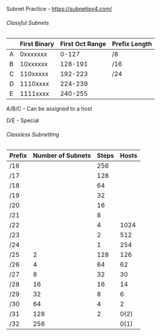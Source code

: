 Subnet Practice - https://subnetipv4.com/
###### Classful Subnets

|     | First Binary | First Oct Range | Prefix Length |
| --- | ------------ | --------------- | ------------- |
| A   | 0xxxxxxx     | 0-127           | /8            |
| B   | 10xxxxxx     | 128-191         | /16           |
| C   | 110xxxxx     | 192-223         | /24           |
| D   | 1110xxxx     | 224-239         |               |
| E   | 1111xxxx     | 240-255         |               |

A/B/C - Can be assigned to a host

D/E - Special

###### Classless Subnetting

| Prefix | Number of Subnets | Steps | Hosts |
| ------ | ----------------- | ----- | ----- |
| /16    |                   | 256   |       |
| /17    |                   | 128   |       |
| /18    |                   | 64    |       |
| /19    |                   | 32    |       |
| /20    |                   | 16    |       |
| /21    |                   | 8     |       |
| /22    |                   | 4     | 1024  |
| /23    |                   | 2     | 512   |
| /24    |                   | 1     | 254   |
| /25    | 2                 | 128   | 126   |
| /26    | 4                 | 64    | 62    |
| /27    | 8                 | 32    | 30    |
| /28    | 16                | 16    | 14    |
| /29    | 32                | 8     | 6     |
| /30    | 64                | 4     | 2     |
| /31    | 128               | 2     | 0(2)  |
| /32    | 256               |       | 0(1)  |



